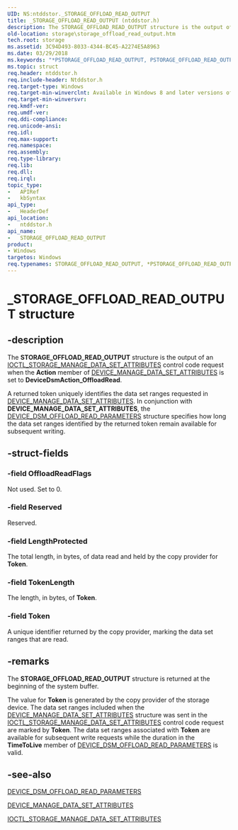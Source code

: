 ```yaml
---
UID: NS:ntddstor._STORAGE_OFFLOAD_READ_OUTPUT
title: _STORAGE_OFFLOAD_READ_OUTPUT (ntddstor.h)
description: The STORAGE_OFFLOAD_READ_OUTPUT structure is the output of an IOCTL_STORAGE_MANAGE_DATA_SET_ATTRIBUTES control code request when the Action member of DEVICE_MANAGE_DATA_SET_ATTRIBUTES is set to DeviceDsmAction_OffloadRead.
old-location: storage\storage_offload_read_output.htm
tech.root: storage
ms.assetid: 3C94D493-8033-4344-BC45-A2274E5A8963
ms.date: 03/29/2018
ms.keywords: "*PSTORAGE_OFFLOAD_READ_OUTPUT, PSTORAGE_OFFLOAD_READ_OUTPUT, PSTORAGE_OFFLOAD_READ_OUTPUT structure pointer [Storage Devices], STORAGE_OFFLOAD_READ_OUTPUT, STORAGE_OFFLOAD_READ_OUTPUT structure [Storage Devices], _STORAGE_OFFLOAD_READ_OUTPUT, ntddstor/PSTORAGE_OFFLOAD_READ_OUTPUT, ntddstor/STORAGE_OFFLOAD_READ_OUTPUT, storage.storage_offload_read_output"
ms.topic: struct
req.header: ntddstor.h
req.include-header: Ntddstor.h
req.target-type: Windows
req.target-min-winverclnt: Available in Windows 8 and later versions of Windows.
req.target-min-winversvr: 
req.kmdf-ver: 
req.umdf-ver: 
req.ddi-compliance: 
req.unicode-ansi: 
req.idl: 
req.max-support: 
req.namespace: 
req.assembly: 
req.type-library: 
req.lib: 
req.dll: 
req.irql: 
topic_type:
-	APIRef
-	kbSyntax
api_type:
-	HeaderDef
api_location:
-	ntddstor.h
api_name:
-	STORAGE_OFFLOAD_READ_OUTPUT
product:
- Windows
targetos: Windows
req.typenames: STORAGE_OFFLOAD_READ_OUTPUT, *PSTORAGE_OFFLOAD_READ_OUTPUT
---
```


# _STORAGE_OFFLOAD_READ_OUTPUT structure


## -description


The <b>STORAGE_OFFLOAD_READ_OUTPUT</b> structure is the output of  an <a href="https://msdn.microsoft.com/library/windows/hardware/ff560573">IOCTL_STORAGE_MANAGE_DATA_SET_ATTRIBUTES</a> control code request when the <b>Action</b> member of <a href="https://msdn.microsoft.com/library/windows/hardware/ff552527">DEVICE_MANAGE_DATA_SET_ATTRIBUTES</a> is set to <b>DeviceDsmAction_OffloadRead</b>.

A returned token uniquely identifies the data set ranges requested in <a href="https://msdn.microsoft.com/library/windows/hardware/ff552527">DEVICE_MANAGE_DATA_SET_ATTRIBUTES</a>. In conjunction with <b>DEVICE_MANAGE_DATA_SET_ATTRIBUTES</b>, the <a href="https://msdn.microsoft.com/library/windows/hardware/hh439639">DEVICE_DSM_OFFLOAD_READ_PARAMETERS</a>  structure specifies how long the data set ranges identified by the returned token remain available for subsequent writing.


## -struct-fields




### -field OffloadReadFlags

Not used. Set to 0.


### -field Reserved

Reserved.


### -field LengthProtected

The total length, in bytes, of data read and held by the copy provider for <b>Token</b>.


### -field TokenLength

The length, in bytes, of <b>Token</b>.


### -field Token

A unique identifier returned by the copy provider, marking the data set ranges that are read.


## -remarks



The <b>STORAGE_OFFLOAD_READ_OUTPUT</b> structure is returned at the beginning of the system buffer.

The value for <b>Token</b> is generated by the copy provider of the storage device. The data set ranges included when  the <a href="https://msdn.microsoft.com/library/windows/hardware/ff552527">DEVICE_MANAGE_DATA_SET_ATTRIBUTES</a> structure was sent in the <a href="https://msdn.microsoft.com/library/windows/hardware/ff560573">IOCTL_STORAGE_MANAGE_DATA_SET_ATTRIBUTES</a> control code request are marked by <b>Token</b>. The data set ranges associated with <b>Token</b> are available for subsequent write requests while the duration in the <b>TimeToLive</b> member of <a href="https://msdn.microsoft.com/library/windows/hardware/hh439639">DEVICE_DSM_OFFLOAD_READ_PARAMETERS</a> is valid.




## -see-also




<a href="https://msdn.microsoft.com/library/windows/hardware/hh439639">DEVICE_DSM_OFFLOAD_READ_PARAMETERS</a>



<a href="https://msdn.microsoft.com/library/windows/hardware/ff552527">DEVICE_MANAGE_DATA_SET_ATTRIBUTES</a>



<a href="https://msdn.microsoft.com/library/windows/hardware/ff560573">IOCTL_STORAGE_MANAGE_DATA_SET_ATTRIBUTES</a>
 

 

